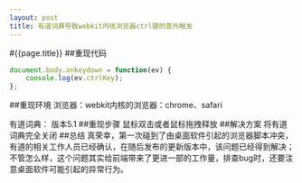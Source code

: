 ```yaml
---
layout: post
title: 有道词典导致webkit内核浏览器ctrl键的意外触发
---
```

#{{page.title}}
##重现代码

```javascript
document.body.onkeydown = function(ev) {
    console.log(ev.ctrlKey);
};
```

##重现环境
浏览器：webkit内核的浏览器：chrome、safari

有道词典： 版本5.1
##重现步骤
鼠标双击或者鼠标拖拽释放
##解决方案
将有道词典完全关闭
##总结
真荣幸，第一次碰到了由桌面软件引起的浏览器脚本冲突，有道的相关工作人员已经确认，在随后发布的更新版本中，该问题已经得到解决；
不管怎么样，这个问题其实给前端带来了更进一部的工作量，排查bug时，还要注意桌面软件可能引起的异常行为。